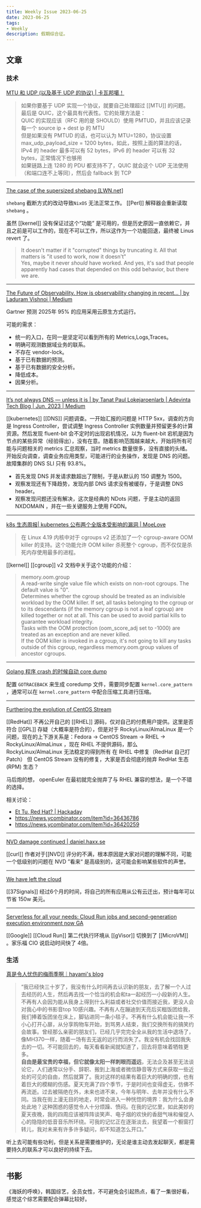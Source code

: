 ```yaml
---
title: Weekly Issue 2023-06-25
date: 2023-06-25
tags:
- Weekly
description: 假期综合征。
---
```



## 文章

### 技术

[MTU 和 UDP (以及基于 UDP 的协议) | 卡瓦邦噶！](https://www.kawabangga.com/posts/5160)

> 如果你要基于 UDP 实现一个协议，就要自己处理超过 [[MTU]] 的问题。  
> 最后是 QUIC，这个最具有代表性。它的处理方法是：  
QUIC 的实现应该（RFC 用的是 SHOULD）使用 PMTUD，并且应该记录每一个 source ip + dest ip 的 MTU  
但是如果没有 PMTUD 的话，也可以认为 MTU=1280，协议设置 max_udp_payload_size = 1200 bytes，如此，按照上面的算法的话，IPv4 的 header 最多可以有 52 bytes，IPv6 的 header 可以有 32 bytes，正常情况下也够用  
如果链路上连 1280 的 PDU 都支持不了，QUIC 就会这个 UDP 无法使用（和端口连不上等同），然后会 fallback 到 TCP  

---


[The case of the supersized shebang [LWN.net]](https://lwn.net/Articles/779997/)

`shebang` 截断方式的改动导致`NixOS` 无法正常工作。 [[Perl]] 解释器会重新读取 `shebang` 。

虽然 [[kernel]] 没有保证过这个“功能” 是可用的，但是历史原因一直依赖它，并且之前是可以工作的，现在不可以工作，所以这作为一个功能回退，最终被 Linus revert 了。

> It doesn't matter if it "corrupted" things by truncating it. All that matters is "it used to work, now it doesn't"  
Yes, maybe it never *should* have worked. And yes, it's sad that people apparently had cases that depended on this odd behavior, but there we are.  

---

[The Future of Observability. How is observability changing in recent… | by Laduram Vishnoi | Medium](https://laduram.medium.com/the-future-of-observability-c33cd7ff644a)

Gartner 预测 2025年 95% 的应用采用云原生方式运行。

可能的需求：
- 统一的入口，在同一是坚定可以看到所有的 Metrics,Logs,Traces。
- 明确可观测数据域业务的联系。
- 不存在 vendor-lock。
- 基于已有数据的预测。
- 基于已有数据的安全分析。
- 降低成本。
- 因果分析。

---

[It’s not always DNS — unless it is | by Tanat Paul Lokejaroenlarb | Adevinta Tech Blog | Jun, 2023 | Medium](https://medium.com/adevinta-tech-blog/its-not-always-dns-unless-it-is-16858df17d3f)

[[kubernetes]] [[DNS]] 问题调查。一开始汇报的问题是 HTTP 5xx，调查的方向是 Ingress Controller，尝试调整 Ingress Controller 实例数量并预留更多的计算资源。然后发现 fluent-bit 会不定时的出现宕机情况，以为 fluent-bit 宕机是因为节点的某些异常（经验得出），没有在意。随着影响范围越来越大，开始将所有可能与问题相关的 metrics 汇总观察，当时 metrics 数量很多，没有直接的头绪。开始反向调查，调查业务应用类型，可能进行的业务操作，发现是 DNS 的问题。故障集群的 DNS SLI 只有 93.8%。
- 首先发现 DNS 并发请求数超出了限制，于是从默认的 150 调整为 1500。
- 观察发现还有下降趋势，发现内部 DNS 请求没有被缓存，于是调整 DNS header。
- 观察发现问题还没有解决，这次是经典的 NDots 问题，于是主动的返回 NXDOMAIN ，并在一些关键服务上使用 FQDN。

---

[k8s 生态周报| kubernetes 公布两个全版本受影响的漏洞 | MoeLove](https://moelove.info/2023/06/20/k8s-%E7%94%9F%E6%80%81%E5%91%A8%E6%8A%A5-kubernetes-%E5%85%AC%E5%B8%83%E4%B8%A4%E4%B8%AA%E5%85%A8%E7%89%88%E6%9C%AC%E5%8F%97%E5%BD%B1%E5%93%8D%E7%9A%84%E6%BC%8F%E6%B4%9E/)

> 在 Linux 4.19 内核中对于 cgroups v2 还添加了一个 cgroup-aware OOM killer 的支持。这个功能允许 OOM killer 杀死整个 cgroup，而不仅仅是杀死内存使用最多的进程。  

[[kernel]] [[cgroup]] v2 文档中关于这个功能的介绍：

> memory.oom.group  
A read-write single value file which exists on non-root cgroups. The default value is "0".  
Determines whether the cgroup should be treated as an indivisible workload by the OOM killer. If set, all tasks belonging to the cgroup or to its descendants (if the memory cgroup is not a leaf cgroup) are killed together or not at all. This can be used to avoid partial kills to guarantee workload integrity.  
Tasks with the OOM protection (oom_score_adj set to -1000) are treated as an exception and are never killed.  
If the OOM killer is invoked in a cgroup, it's not going to kill any tasks outside of this cgroup, regardless memory.oom.group values of ancestor cgroups.  

--- 
[Golang 程序 crash 的时候自动 core dump](https://www.kawabangga.com/posts/5175)

配置 `GOTRACEBACK` 来生成 coredump 文件，需要同步配置 `kernel.core_pattern` ，通常可以在 `kernel.core_pattern` 中配合压缩工具进行压缩。

---

[Furthering the evolution of CentOS Stream](https://www.redhat.com/en/blog/furthering-evolution-centos-stream)

[[RedHat]] 不再公开自己的 [[RHEL]] 源码，仅对自己的付费用户提供。这里是否符合 [[GPL]] 存疑（大概率是符合的），但是对于 RockyLinux/AlmaLinux 是一个问题，现在的上下游关系是：Fedora -> CentOS Stream -> RHEL -> RockyLinux/AlmaLinux ，现在 RHEL 不提供源码，那么 RockyLinux/AlmaLinux 无法稳定的得到所有 在 RHEL 中修复（RedHat 自己打 Patch） 但 CentOS Stream 没有的修复，大家是否会彻底的抛弃 RedHat 生态(RPM) 生态？

马后炮的想， openEuler 在最初就完全抛弃了与 RHEL 兼容的想法，是一个不错的选择。

相关讨论：

- 	[Et Tu, Red Hat? | Hackaday](https://hackaday.com/2023/06/23/et-tu-red-hat/)
-	https://news.ycombinator.com/item?id=36436786
-	https://news.ycombinator.com/item?id=36420259

---

[NVD damage continued | daniel.haxx.se](https://daniel.haxx.se/blog/2023/06/12/nvd-damage-continued/)

[[curl]] 作者对于[[NVD]] 评分的不满，根本原因是大家对问题的理解不同，可能一个低级别的问题在 NVD ”看来“ 是高级别的，这可能会影响某些软件的声誉。

---

[We have left the cloud](https://world.hey.com/dhh/we-have-left-the-cloud-251760fb)

[[37Signals]] 经过6个月的时间，将自己的所有应用从公有云迁出，预计每年可以节省 150w 美元。

---

[Serverless for all your needs: Cloud Run jobs and second-generation execution environment now GA](https://cloud.google.com/blog/products/serverless/cloud-run-jobs-and-second-generation-execution-environment-ga/)

[[Google]] [[Cloud Run]] 第二代执行环境从 [[gVisor]] 切换到了 [[MicroVM]] 。家乐福 CIO 说启动时间快了 4倍。

### 生活

[真是令人忧伤的梅雨季啊｜hayami's blog](https://mp.weixin.qq.com/s?__biz=MzIyNzA5ODg5NA==&mid=2647830661&idx=1&sn=155ef2fb4b54a14f89ae80310f140203&chksm=f04078e4c737f1f2a162a1b1e02f1c0f983cdeccc63e88d52b5dd1b7ed4bda848229c3305844&mpshare=1&srcid=0620zBHz2NbAOEvkRd49otX1&sharer_sharetime=1687222277599&sharer_shareid=a14abe0e7151e33344c3c2480267b34c&from=singlemessage&scene=1&subscene=10000&sessionid=1687234246&clicktime=1687237519&enterid=1687237519&ascene=1&fasttmpl_type=0&fasttmpl_fullversion=6731130-zh_CN-zip&fasttmpl_flag=0&realreporttime=1687237519650&devicetype=android-33&version=28002553&nettype=3gnet&abtest_cookie=AAACAA%3D%3D&lang=zh_CN&countrycode=CN&exportkey=n_ChQIAhIQ65sPAGWyc%2FxL9BNYnTn65RLlAQIE97dBBAEAAAAAAMmmBNMXhv4AAAAOpnltbLcz9gKNyK89dVj0OjWRkFhEC8Wv3ZV9ckRCIsMH6RKlu0Hjo6IDdrCxPytQ2jufAluvjfXRJhAajSbl6Zd9ujPYK9GWQzJlubYA9NO8XRMBZAm6%2Fyu7ypny5UqZAscV3Xwz7QgT81kkAjRdBmnI2uTKAaGtBK6CoGggLpONuoh%2FYadi7hQYCgG9gwu8HeVx0GNq1azgXuFgi8FpZC7nLGnw%2BMssRQKmFNeKicZoP%2Foj6J6XwtR9h4WzjFx1Zpd7OS9Drfvj%2B249ufA%3D&pass_ticket=BHG5enPuemZit2ud9cUDZpBMA%2FOTN9ymZiH6WkjzQMiNa169mJiaQ4ML3PiAnnPk&wx_header=3)

> “我已经快三十岁了，我没有什么时间再去认识新的朋友，去了解一个人过去经历的人生，然后再去找一个恰当的机会和ta一起经历一小段新的人生。不再有人会因为能从我身上得到什么利益或者社交价值而接近我，更没人会对我心中的书影音top 10感兴趣。不再有人在蹦迪到天亮后买糍饭团给我，我们捧着饭团坐在床上，脚钻进同一条小毯子。不再有什么机会能让我一不小心打开心扉，从分享购物车开始，到骂男人结束，我们交换所有的搞笑约会故事。曾经那么亲密的朋友们，已经几乎完完全全从我的生活中退场了，像MH370一样，随着一场有去无返的远行而消失了。我没有机会找回我失去的一切。不可能回去的，每天看看新闻就知道了，回去将意味着牺牲更多。  
> **自由是最宝贵的幸福，但它就像太阳一样刺眼而遥远**，无法企及甚至无法谈论它，人们通常以分手、辞职、搬到上海或者微信静音等方式来获取一些近处的可见的自由，然后就算了。我对这样的结果有着巨大的明确的恨，也有着巨大的模糊的伤感。夏天充满了四个季节，于是时间也变得虚无，仿佛不再流逝。过去被隔绝在外，未来也进不来，今年与明年、去年并没有什么不同。当我在街上漫无目的地走，时常会进入一种恍惚的境界：我为什么会身处此地？这种困惑的感觉令人十分烦躁、愤闷。在我的记忆里，如此美妙的夏天夜晚，我的四周应该被阵阵谈笑声、电子烟的欢快的香甜气味和催促人心的隐隐的低音音乐所环绕。可我的记忆正在逐渐淡去，我望着一个橱窗打转儿，我对未来有许多许多疑问，却不知道怎么开口。”  

听上去可能有些功利，但是关系是需要维护的，无论是谁主动去发起聊天，都是需要持久的联系才可以良好的持续下去。

---


## 书影

《海妖的呼唤》，韩国综艺，全员女性，不可避免会引起热点，看了一集很好看，感觉这个综艺需要配合弹幕比较好。